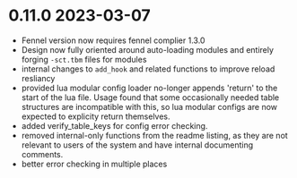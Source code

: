 # 0.11.0 2023-03-07
 
 * Fennel version now requires fennel complier 1.3.0
 * Design now fully oriented around auto-loading modules and entirely forging `-sct.tbm` files for modules
 * internal changes to `add_hook` and related functions to improve reload resliancy
 * provided lua modular config loader no-longer appends 'return' to the start of the lua file. Usage found that some occasionally needed table structures are incompatible with this, so lua modular configs are now expected to explicity return themselves.
 * added verify_table_keys for config error checking.
 * removed internal-only functions from the readme listing, as they are not relevant to users of the system and have internal documenting comments.
 * better error checking in multiple places
